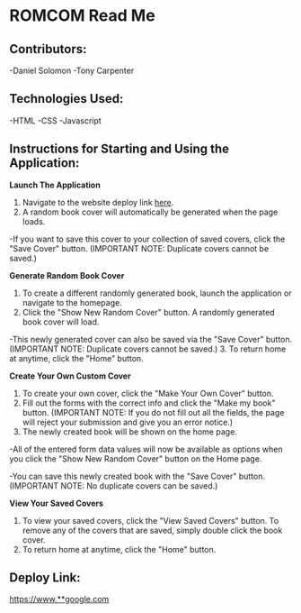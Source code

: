 # ROMCOM Read Me
## Contributors:
-Daniel Solomon
-Tony Carpenter

## Technologies Used:
-HTML
-CSS
-Javascript

## Instructions for Starting and Using the Application:
**Launch The Application**
1. Navigate to the website deploy link [here](https://www.google.com "RomCom").
2. A random book cover will automatically be generated when the page loads.

-If you want to save this cover to your collection of saved covers, click the "Save Cover" button. (IMPORTANT NOTE: Duplicate covers cannot be saved.)

**Generate Random Book Cover**
1. To create a different randomly generated book, launch the application or navigate to the homepage.
2. Click the "Show New Random Cover" button. A randomly generated book cover will load.

-This newly generated cover can also be saved via the "Save Cover" button. (IMPORTANT NOTE: Duplicate covers cannot be saved.)
3. To return home at anytime, click the "Home" button.

**Create Your Own Custom Cover**
1. To create your own cover, click the "Make Your Own Cover" button.
2. Fill out the forms with the correct info and click the "Make my book" button. (IMPORTANT NOTE: If you do not fill out all the fields, the page will reject your submission and give you an error notice.)
3. The newly created book will be shown on the home page.

-All of the entered form data values will now be available as options when you click the "Show New Random Cover" button on the Home page.

-You can save this newly created book with the "Save Cover" button. (IMPORTANT NOTE: No duplicate covers can be saved.)

**View Your Saved Covers**
1. To view your saved covers, click the "View Saved Covers" button. To remove any of the covers that are saved, simply double click the book cover.
2. To return home at anytime, click the "Home" button.

## Deploy Link:
[https://www.**google.com](https://www.google.com "RomCom")
